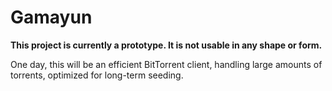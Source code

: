 # Gamayun

**This project is currently a prototype. It is not usable in any shape or form.**

One day, this will be an efficient BitTorrent client, handling large amounts of torrents, optimized for long-term seeding.
